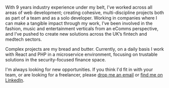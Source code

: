 With 9 years industry experience under my belt, I’ve worked across all areas of web development; creating cohesive, multi-discipline projects both as part of a team and as a solo developer. Working in companies where I can make a tangible impact through my work, I’ve been involved in the fashion, music and entertainment verticals from an eComms perspective, and I’ve pushed to create new solutions across the UK’s fintech and medtech sectors.

Complex projects are my bread and butter. Currently, on a daily basis I work with React and PHP in a microservice environment, focusing on trustable solutions in the security-focused finance space.

I'm always looking for new opportunities. If you think I'd fit in with your team, or are looking for a freelancer, please [drop me an email](mailto:owner@chrisdbrown.co.uk) or [find me on LinkedIn](https://www.linkedin.com/in/chrisdeebrown).
